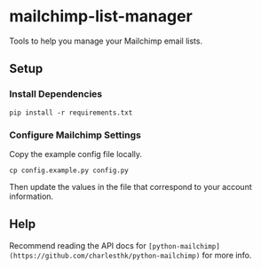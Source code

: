# mailchimp-list-manager
Tools to help you manage your Mailchimp email lists.


## Setup

### Install Dependencies

`pip install -r requirements.txt`

### Configure Mailchimp Settings

Copy the example config file locally.

`cp config.example.py config.py`

Then update the values in the file that correspond to your account information.


## Help

Recommend reading the API docs for `[python-mailchimp](https://github.com/charlesthk/python-mailchimp)` for more info.
